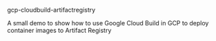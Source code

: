 gcp-cloudbuild-artifactregistry

A small demo to show how to use Google Cloud Build in GCP to deploy container images to Artifact Registry
